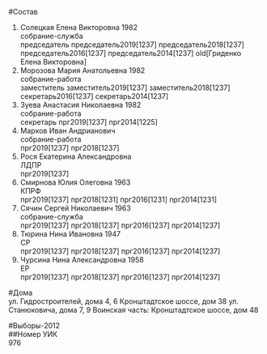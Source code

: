 #Состав  
1. Солецкая Елена Викторовна 1982  
    собрание-служба  
    председатель председатель2019[1237] председатель2018[1237] председатель2016[1237] председатель2014[1237] old[Гриденко Елена Викторовна]  
2. Морозова Мария Анатольевна  1982  
    собрание-работа  
    заместитель заместитель2019[1237] заместитель2018[1237] секретарь2016[1237] секретарь2014[1237]  
3. Зуева Анастасия Николаевна 1982  
    собрание-работа  
    секретарь прг2019[1237] прг2014[1225]  
4. Марков Иван Андрианович  
    собрание-работа  
    прг2019[1237] прг2018[1237]  
5. Рося Екатерина Александровна  
    ЛДПР  
    прг2019[1237]  
6. Смирнова Юлия Олеговна 1963  
    КПРФ  
    прг2019[1237] прг2018[1231] прг2016[1231] прг2014[1231]  
7. Сячин Сергей Николаевич 1963  
    собрание-служба  
    прг2019[1237] прг2018[1237] прг2016[1237] прг2014[1237]  
8. Тюрина Нина Ивановна 1947  
    СР  
    прг2019[1237] прг2018[1237] прг2016[1237] прг2014[1237]  
9. Чурсина Нина Александровна 1958  
    ЕР  
    прг2019[1237] прг2018[1237] прг2016[1237] прг2014[1237]  
  
#Дома  
ул. Гидростроителей, дома 4, 6 Кронштадтское шоссе, дом 38 ул. Станюковича, дома 7, 9 Воинская часть: Кронштадтское шоссе, дом 48  
  
  
#Выборы-2012  
##Номер УИК  
976  
